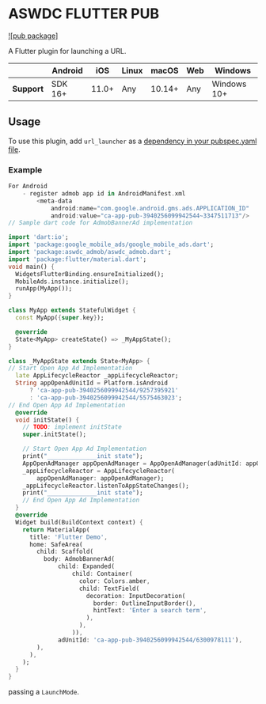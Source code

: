 <?code-excerpt path-base="excerpts/packages/url_launcher_example"?>

# ASWDC FLUTTER PUB

[![pub package]](https://pub.dev/packages/url_launcher)

A Flutter plugin for launching a URL.

|             | Android | iOS   | Linux | macOS  | Web | Windows     |
|-------------|---------|-------|-------|--------|-----|-------------|
| **Support** | SDK 16+ | 11.0+ | Any   | 10.14+ | Any | Windows 10+ |

## Usage

To use this plugin, add `url_launcher` as a [dependency in your pubspec.yaml file](https://flutter.dev/platform-plugins/).

### Example


<?code-excerpt "basic.dart (basic-example)"?>
``` dart
For Android 
    - register admob app id in AndroidManifest.xml
        <meta-data
            android:name="com.google.android.gms.ads.APPLICATION_ID"
            android:value="ca-app-pub-3940256099942544~3347511713"/>
// Sample dart code for AdmobBannerAd implementation

import 'dart:io';
import 'package:google_mobile_ads/google_mobile_ads.dart';
import 'package:aswdc_admob/aswdc_admob.dart';
import 'package:flutter/material.dart';
void main() {
  WidgetsFlutterBinding.ensureInitialized();
  MobileAds.instance.initialize();
  runApp(MyApp());
}

class MyApp extends StatefulWidget {
  const MyApp({super.key});

  @override
  State<MyApp> createState() => _MyAppState();
}

class _MyAppState extends State<MyApp> {
// Start Open App Ad Implementation
  late AppLifecycleReactor _appLifecycleReactor;
  String appOpenAdUnitId = Platform.isAndroid
      ? 'ca-app-pub-3940256099942544/9257395921'
      : 'ca-app-pub-3940256099942544/5575463023';
// End Open App Ad Implementation
  @override
  void initState() {
    // TODO: implement initState
    super.initState();

    // Start Open App Ad Implementation
    print("______________init state");
    AppOpenAdManager appOpenAdManager = AppOpenAdManager(adUnitId: appOpenAdUnitId)..loadAd();
    _appLifecycleReactor = AppLifecycleReactor(
        appOpenAdManager: appOpenAdManager);
    _appLifecycleReactor.listenToAppStateChanges();
    print("______________init state");
    // End Open App Ad Implementation
  }
  @override
  Widget build(BuildContext context) {
    return MaterialApp(
      title: 'Flutter Demo',
      home: SafeArea(
        child: Scaffold(
          body: AdmobBannerAd(
              child: Expanded(
                  child: Container(
                    color: Colors.amber,
                    child: TextField(
                      decoration: InputDecoration(
                        border: OutlineInputBorder(),
                        hintText: 'Enter a search term',
                      ),
                    ),
                  )),
              adUnitId: 'ca-app-pub-3940256099942544/6300978111'),
        ),
      ),
    );
  }
}

```
passing a `LaunchMode`.